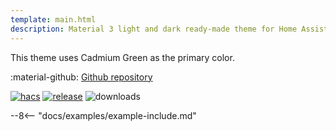 ```yaml
---
template: main.html
description: Material 3 light and dark ready-made theme for Home Assistant. Example D02 is based on CadmiumGreen as the primary color. Check the screenshots and theme config!
---
```


This theme uses Cadmium Green as the primary color.

:material-github: [Github repository][m3-theme-github-url]

[![hacs][hacs-badge]][hacs-url]
[![release][release-badge]][release-url]
![downloads][downloads-badge]

--8<-- "docs/examples/example-include.md"

<!--- References to pictures... -->

[AmoebeLabs Material 3 Theme Example Light]: ../assets/screenshots/m3-example-d02-light.png
[AmoebeLabs Material 3 Theme Example Dark]: ../assets/screenshots/m3-example-d02-dark.png

[AmoebeLabs Material 3 Theme Palettes]: ../assets/screenshots/m3-theme-d02-palettes.png
[AmoebeLabs Material 3 Theme Surfaces]: ../assets/screenshots/m3-theme-d02-surfaces.png
[AmoebeLabs Material 3 Theme Light]: ../assets/screenshots/m3-theme-d02-light.png
[AmoebeLabs Material 3 Theme Dark]: ../assets/screenshots/m3-theme-d02-dark.png

<!--- References to external links... -->

[sak-example-12-url]: https://swiss-army-knife.docs.amoebelabs.com/examples/example-12/
[m3-theme-github-url]: https://github.com/AmoebeLabs/HA-Theme_M3-D02-CadmiumGreen

<!-- Badges -->

[hacs-url]: https://github.com/hacs/default
[hacs-badge]: https://img.shields.io/badge/HACS-Default-41BDF5.svg?style=for-the-badge
[release-badge]: https://img.shields.io/github/v/release/AmoebeLabs/HA-Theme_M3-D02-CadmiumGreen?style=for-the-badge
[downloads-badge]: https://img.shields.io/github/downloads/AmoebeLabs/HA-Theme_M3-D02-CadmiumGreen/total?style=for-the-badge


<!-- References -->

[home-assistant]: https://www.home-assistant.io/
[home-assitant-theme-docs]: https://www.home-assistant.io/integrations/frontend/#defining-themes
[hacs]: https://hacs.xyz
[release-url]: https://github.com/AmoebeLabs/HA-Theme_M3-D02-CadmiumGreen/releases
[sak-docs-url]: https://swiss-army-knife.docs.amoebelabs.com/